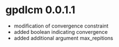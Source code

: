 # gpdIcm 0.0.1.1

* modification of convergence constraint
* added boolean indicating convergence
* added additional argument max_repitions
